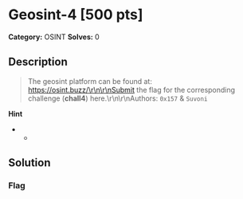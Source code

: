 # Geosint-4 [500 pts]

**Category:** OSINT
**Solves:** 0

## Description
>The geosint platform can be found at: https://osint.buzz/\r\n\r\nSubmit the flag for the corresponding challenge (**chall4**) here.\r\n\r\nAuthors: `0x157` & `Suvoni`

**Hint**
* -

## Solution

### Flag

